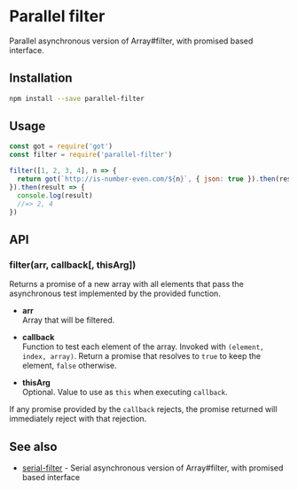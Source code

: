 # Parallel filter

Parallel asynchronous version of Array#filter, with promised based interface.

## Installation

```sh
npm install --save parallel-filter
```

## Usage

```js
const got = require('got')
const filter = require('parallel-filter')

filter([1, 2, 3, 4], n => {
  return got(`http://is-number-even.com/${n}`, { json: true }).then(res => res.body)
}).then(result => {
  console.log(result)
  //=> 2, 4
})
```

## API

### filter(arr, callback[, thisArg])

Returns a promise of a new array with all elements that pass the asynchronous
test implemented by the provided function.

- **arr** <br>
  Array that will be filtered.

- **callback** <br>
  Function to test each element of the array. Invoked with `(element, index, array)`. Return a promise that resolves to `true` to keep the element, `false` otherwise.

- **thisArg** <br>
  Optional. Value to use as `this` when executing `callback`.

If any promise provided by the `callback` rejects, the promise returned will
immediately reject with that rejection.

## See also

- [serial-filter](https://github.com/LinusU/serial-filter) - Serial asynchronous version of Array#filter, with promised based interface
